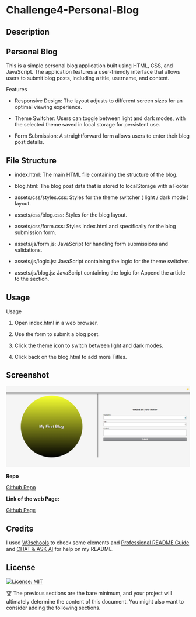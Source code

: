 # Challenge4-Personal-Blog

## Description

## Personal Blog
This is a simple personal blog application built using HTML, CSS, and JavaScript. The application features a user-friendly interface that allows users to submit blog posts, including a title, username, and content. 

Features

- Responsive Design: The layout adjusts to different screen sizes for an optimal viewing experience.

- Theme Switcher: Users can toggle between light and dark modes, with the selected theme saved in local storage for persistent use.

- Form Submission: A straightforward form allows users to enter their blog post details.

## File Structure

- index.html: The main HTML file containing the structure of the blog.

- blog.html: The blog post data that is stored to localStorage with a Footer

- assets/css/styles.css: Styles for the theme switcher ( light / dark mode ) layout.

- assets/css/blog.css: Styles for the blog layout.

- assets/css/form.css: Styles index.html and specifically for the blog submission form.

- assets/js/form.js: JavaScript for handling form submissions and validations.

- assets/js/logic.js: JavaScript containing the logic for the theme switcher.

- assets/js/blog.js: JavaScript containing the logic for Append the article to the section.


## Usage

Usage

1. Open index.html in a web browser.

2. Use the form to submit a blog post.

3. Click the theme icon to switch between light and dark modes.

4. Click back on the blog.html to add more Titles.  

  
## Screenshot

![alt text](./assets/images/Screenshot%202024-08-28%20200132.png)

**Repo**

[Github Repo](https://github.com/jjfcode/Challenge4-Personal-Blog)

**Link of the web Page:**

[Github Page](https://jjfcode.github.io/Challenge4-Personal-Blog/)

## Credits

I used [W3schools](https://www.w3schools.com/) to check some elements and [Professional README Guide](https://coding-boot-camp.github.io/full-stack/github/professional-readme-guide) and [CHAT & ASK AI](https://askaichat.app/) for help on my README.
 
## License

[![License: MIT](https://img.shields.io/badge/License-MIT-yellow.svg)](https://opensource.org/licenses/MIT)

🏆 The previous sections are the bare minimum, and your project will ultimately determine the content of this document. You might also want to consider adding the following sections.